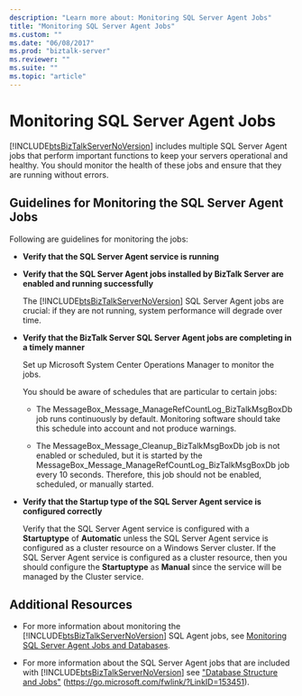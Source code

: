 ```yaml
---
description: "Learn more about: Monitoring SQL Server Agent Jobs"
title: "Monitoring SQL Server Agent Jobs"
ms.custom: ""
ms.date: "06/08/2017"
ms.prod: "biztalk-server"
ms.reviewer: ""
ms.suite: ""
ms.topic: "article"
---
```

# Monitoring SQL Server Agent Jobs
[!INCLUDE[btsBizTalkServerNoVersion](../includes/btsbiztalkservernoversion-md.md)] includes multiple SQL Server Agent jobs that perform important functions to keep your servers operational and healthy. You should monitor the health of these jobs and ensure that they are running without errors.

## Guidelines for Monitoring the SQL Server Agent Jobs
 Following are guidelines for monitoring the jobs:

- **Verify that the SQL Server Agent service is running**

- **Verify that the SQL Server Agent jobs installed by BizTalk Server are enabled and running successfully**

   The [!INCLUDE[btsBizTalkServerNoVersion](../includes/btsbiztalkservernoversion-md.md)] SQL Server Agent jobs are crucial: if they are not running, system performance will degrade over time.

- **Verify that the BizTalk Server SQL Server Agent jobs are completing in a timely manner**

   Set up Microsoft System Center Operations Manager to monitor the jobs.

   You should be aware of schedules that are particular to certain jobs:

  -   The MessageBox_Message_ManageRefCountLog_BizTalkMsgBoxDb job runs continuously by default. Monitoring software should take this schedule into account and not produce warnings.

  -   The MessageBox_Message_Cleanup_BizTalkMsgBoxDb job is not enabled or scheduled, but it is started by the MessageBox_Message_ManageRefCountLog_BizTalkMsgBoxDb job every 10 seconds. Therefore, this job should not be enabled, scheduled, or manually started.

- **Verify that the Startup type of the SQL Server Agent service is configured correctly**

   Verify that the SQL Server Agent service is configured with a **Startuptype** of **Automatic** unless the SQL Server Agent service is configured as a cluster resource on a Windows Server cluster. If the SQL Server Agent service is configured as a cluster resource, then you should configure the **Startuptype** as **Manual** since the service will be managed by the Cluster service.

## Additional Resources

- For more information about monitoring the [!INCLUDE[btsBizTalkServerNoVersion](../includes/btsbiztalkservernoversion-md.md)] SQL Agent jobs, see [Monitoring SQL Server Agent Jobs and Databases](../technical-guides/monitoring-sql-server-agent-jobs-and-databases.md).

- For more information about the SQL Server Agent jobs that are included with [!INCLUDE[btsBizTalkServerNoVersion](../includes/btsbiztalkservernoversion-md.md)] see ["Database Structure and Jobs"](../core/database-structure-and-jobs.md) (<https://go.microsoft.com/fwlink/?LinkID=153451>).